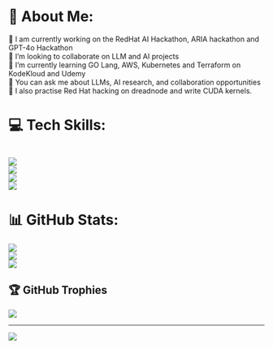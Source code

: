 # 💫 About Me:
🔭 I am currently working on the RedHat AI Hackathon, ARIA hackathon and GPT-4o Hackathon <br>👯 I’m looking to collaborate on LLM and AI projects<br>🌱 I’m currently learning GO Lang, AWS, Kubernetes and Terraform on KodeKloud and Udemy<br>💬 You can ask me about LLMs, AI research, and collaboration opportunities<br> 📢 I also practise Red Hat hacking on dreadnode and write CUDA kernels. <br>


# 💻 Tech Skills:
<br/>
<div >
    <!-- Row 1: -->
    <img src="https://skillicons.dev/icons?i=bash,linux,gcp,aws,kubernetes,terraform" />
    <br>
    <!-- Row 2: -->
    <img src="https://skillicons.dev/icons?i=gitlab,github,githubactions,jenkins,prometheus,grafana" />
    <br>
    <!-- Row 3: -->
    <img src="https://skillicons.dev/icons?i=django,flask,fastapi,mysql,postgres,mongodb" />
    <br>
    <!-- Row 4: -->
    <img src="https://skillicons.dev/icons?i=c,cpp,python,golang,tensorflow,pytorch" />
    <br>
</div>
 
# 📊 GitHub Stats:
![](https://github-readme-stats.vercel.app/api?username=pathfindermilan&theme=dark&hide_border=false&include_all_commits=true&count_private=false)<br/>
![](https://github-readme-streak-stats.herokuapp.com/?user=pathfindermilan&theme=dark&hide_border=false)<br/>
![](https://github-readme-stats.vercel.app/api/top-langs/?username=pathfindermilan&theme=dark&hide_border=false&include_all_commits=true&count_private=false&layout=compact)

## 🏆 GitHub Trophies
![](https://github-profile-trophy.vercel.app/?username=pathfindermilan&theme=radical&no-frame=false&no-bg=false&margin-w=4)

---
[![](https://visitcount.itsvg.in/api?id=Ghostfreak-077&icon=2&color=8)](https://visitcount.itsvg.in)

<!-- Proudly created with GPRM ( https://gprm.itsvg.in ) -->

